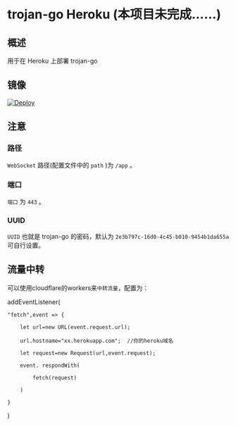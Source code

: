 # trojan-go Heroku (本项目未完成……)



## 概述



用于在 Heroku 上部署 trojan-go



## 镜像




[![Deploy](https://www.herokucdn.com/deploy/button.png)](https://dashboard.heroku.com/new?template=https%3A%2F%2Fgithub.com%2Fgithubhehe%2Ftrojan-go-heroku)



## 注意



### 路径



`WebSocket` 路径(配置文件中的 `path` )为 `/app` 。



### 端口



`端口` 为 `443` 。



### UUID



`UUID` 也就是 trojan-go 的密码，默认为 `2e3b797c-16d0-4c45-b010-9454b1da655a` 可自行设置。



## 流量中转



可以使用cloudflare的workers来`中转流量`，配置为：  



addEventListener(  

    "fetch",event => {  

        let url=new URL(event.request.url);  

        url.hostname="xx.herokuapp.com";  //你的heroku域名    

        let request=new Request(url,event.request);  

        event. respondWith(  

            fetch(request)  

        )  

    }  

)  

